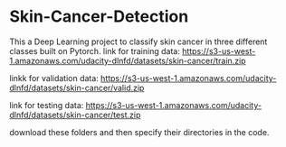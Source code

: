 # Skin-Cancer-Detection
This a Deep Learning project to classify skin cancer in three different classes built on Pytorch.
link for training data:
https://s3-us-west-1.amazonaws.com/udacity-dlnfd/datasets/skin-cancer/train.zip

linkk for validation data:
https://s3-us-west-1.amazonaws.com/udacity-dlnfd/datasets/skin-cancer/valid.zip

link for testing data:
https://s3-us-west-1.amazonaws.com/udacity-dlnfd/datasets/skin-cancer/test.zip


download these folders and then specify their directories in the code.
